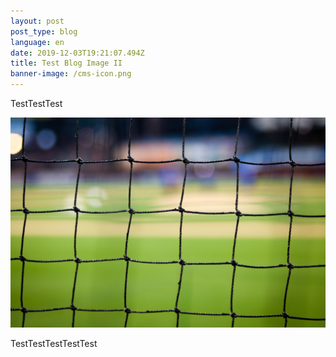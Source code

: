 ```yaml
---
layout: post
post_type: blog
language: en
date: 2019-12-03T19:21:07.494Z
title: Test Blog Image II
banner-image: /cms-icon.png
---
```

TestTestTest



![](/src/images/net.jpg)

TestTestTestTestTest
